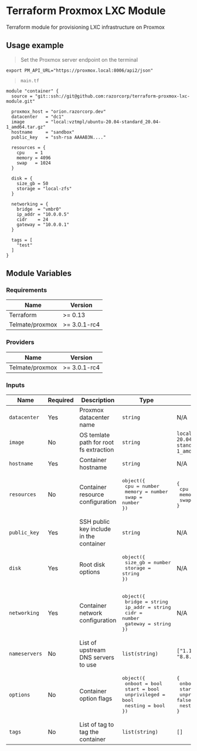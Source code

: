 # Terraform Proxmox LXC Module
Terraform module for provisioning LXC infrastructure on Proxmox

## Usage example

> Set the Proxmox server endpoint on the terminal
```shell
export PM_API_URL="https://proxmox.local:8006/api2/json"
```

> `main.tf`
```hcl
module "container" {
  source = "git::ssh://git@github.com:razorcorp/terraform-proxmox-lxc-module.git"

  proxmox_host = "orion.razorcorp.dev"
  datacenter   = "dc1"
  image        = "local:vztmpl/ubuntu-20.04-standard_20.04-1_amd64.tar.gz"
  hostname     = "sandbox"
  public_key   = "ssh-rsa AAAAB3N...."

  resources = {
    cpu    = 1
    memory = 4096
    swap   = 1024
  }

  disk = {
    size_gb = 50
    storage = "local-zfs"
  }

  networking = {
    bridge  = "vmbr0"
    ip_addr = "10.0.0.5"
    cidr    = 24
    gateway = "10.0.0.1"
  }

  tags = [
    "test"
  ]
}
```

## Module Variables

### Requirements

| Name              | Version       |
| ----------------- | ------------- |
| Terraform         | >= 0.13       |
| Telmate/proxmox   | >= 3.0.1-rc4  |

### Providers

| Name              | Version       |
| ----------------- | ------------- |
| Telmate/proxmox   | >= 3.0.1-rc4  |

### Inputs

| Name              | Required | Description | Type | Default |
| ----------------- | -------- | ----------- | ---- | ------- |
| `datacenter`      | Yes      | Proxmox datacenter name | `string` | N/A |
| `image`           | No       | OS temlate path for root fs extraction | `string` | `local:vztmpl/ubuntu-20.04-standard_20.04-1_amd64.tar.gz` |
| `hostname`        | Yes      | Container hostname | `string` | N/A |
| `resources`       | No       | Container resource configuration | <pre>object({<br>  cpu    = number<br>  memory = number<br>  swap   = number<br>})</pre> | <pre>{<br>   cpu = 1<br>   memory = 1024<br>   swap   = 512<br>}</pre> |
| `public_key`      | Yes      | SSH public key include in the container | `string` | N/A |
| `disk`            | Yes      | Root disk options | <pre>object({<br>  size_gb = number<br>  storage = string<br>})</pre> | N/A |
| `networking`      | Yes      | Container network configuration | <pre>object({<br>  bridge  = string<br>  ip_addr = string<br>  cidr    = number<br>  gateway = string<br>})</pre> | N/A |
| `nameservers`     | No       | List of upstream DNS servers to use | `list(string)` | `["1.1.1.1", "8.8.8.8"]` |
| `options`         | No       | Container option flags | <pre>object({<br>  onboot       = bool<br>  start        = bool<br>  unprivileged = bool<br>  nesting      = bool<br>})</pre> |<pre>{<br>  onboot       = true<br>  start        = true<br>  unprivileged = false<br>  nesting      = false<br>}</pre> |
| `tags`            | No       | List of tag to tag the container | `list(string)`| `[]`|